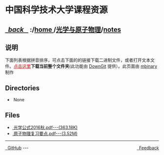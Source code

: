
<!--
<head>
    <meta http-equiv="content-type" content="text/html; charset=utf-8">
    <title> 中国科学技术大学课程资源</title>
</head>
-->
# 中国科学技术大学课程资源

<div>
  <h2>
    <a href="../index.html">&nbsp;&nbsp;<i class="fa fa-level-up">back </i>&nbsp;&nbsp;</a>
    :/<a href="../../index.html">home <i class="fa fa-home"></i></a>/<a href="../index.html">光学与原子物理</a>/<a href="index.html">notes</a>
  </h2>
</div>

## 说明
下面列表根据拼音排序，可点击下面的的链接下载二进制文件，或者打开文本文件。<a href="http://downgit.zhoudaxiaa.com/#/home?url=https://github.com/USTC-Resource/USTC-Course/tree/master/光学与原子物理/notes" style="color:red;text-decoration:underline;" target="_black">点击这里</a>**下载当前整个文件夹**(此功能由 [DownGit](http://downgit.zhoudaxiaa.com) 提供）。此页面由 [mbinary](https://mbinary.xyz) 制作

## Directories
<ul><li><i class="fa fa-meh-o"></i>&nbsp;None</li></ul>

## Files
<ul><li><a href="https://raw.githubusercontent.com/USTC-Resource/USTC-Course/master/光学与原子物理/notes/光学公式2016秋.pdf"><i class="fa fa-file-pdf-o"></i>&nbsp;光学公式2016秋.pdf---(363.18K)</a></li>
<li><a href="https://raw.githubusercontent.com/USTC-Resource/USTC-Course/master/光学与原子物理/notes/原子物理复习要点.pdf"><i class="fa fa-file-pdf-o"></i>&nbsp;原子物理复习要点.pdf---(3.52M)</a></li></ul>

---
<div style="text-decration:underline;display:inline">
  <a href="https://github.com/USTC-Resource/USTC-Course.git" target="_blank" rel="external"><i class="fa fa-github"></i>&nbsp; GitHub</a>
  <a href="mailto:&#122;huheqin1@gmail?subject=反馈与建议" style="float:right" target="_blank" rel="external"><i class="fa fa-envelope"></i>&nbsp; Feedback</a>
</div>
---



